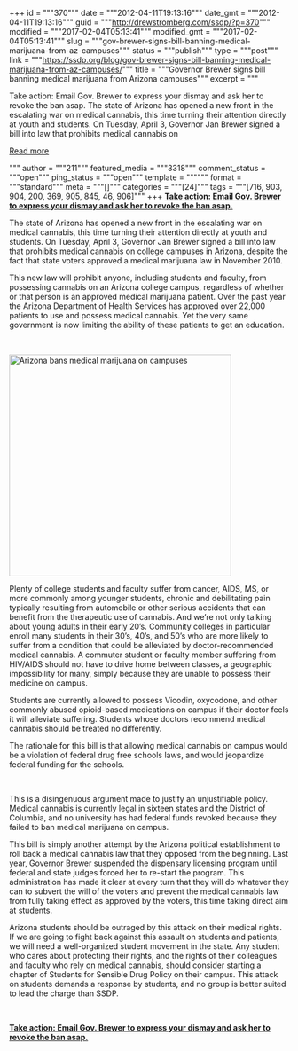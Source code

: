 +++
id = """370"""
date = """2012-04-11T19:13:16"""
date_gmt = """2012-04-11T19:13:16"""
guid = """http://drewstromberg.com/ssdp/?p=370"""
modified = """2017-02-04T05:13:41"""
modified_gmt = """2017-02-04T05:13:41"""
slug = """gov-brewer-signs-bill-banning-medical-marijuana-from-az-campuses"""
status = """publish"""
type = """post"""
link = """https://ssdp.org/blog/gov-brewer-signs-bill-banning-medical-marijuana-from-az-campuses/"""
title = """Governor Brewer signs bill banning medical marijuana from Arizona campuses"""
excerpt = """<p>Take action: Email Gov. Brewer to express your dismay and ask her to revoke the ban asap. The state of Arizona has opened a new front in the escalating war on medical cannabis, this time turning their attention directly at youth and students. On Tuesday, April 3, Governor Jan Brewer signed a bill into law that prohibits medical cannabis on</p>
<div class="h10"></div>
<p><a class="more-link2 flat" href="https://ssdp.org/blog/gov-brewer-signs-bill-banning-medical-marijuana-from-az-campuses/">Read more</a></p>
"""
author = """211"""
featured_media = """3318"""
comment_status = """open"""
ping_status = """open"""
template = """"""
format = """standard"""
meta = """[]"""
categories = """[24]"""
tags = """[716, 903, 904, 200, 369, 905, 845, 46, 906]"""
+++
<a title="Take action: Email Gov. Brewer" href="http://ssdp.org/action/tell-gov-brewer-to-remove-ban-of-medical-marijuana-on-college-campuses" target="_blank"><strong>Take action: Email Gov. Brewer to express your dismay and ask her to revoke the ban asap.</strong></a>



The state of Arizona has opened a new front in the escalating war on medical cannabis, this time turning their attention directly at youth and students. On Tuesday, April 3, Governor Jan Brewer signed a bill into law that prohibits medical cannabis on college campuses in Arizona, despite the fact that state voters approved a medical marijuana law in November 2010.

This new law will prohibit anyone, including students and faculty, from possessing cannabis on an Arizona college campus, regardless of whether or that person is an approved medical marijuana patient. Over the past year the Arizona Department of Health Services has approved over 22,000 patients to use and possess medical cannabis. Yet the very same government is now limiting the ability of these patients to get an education.



&nbsp;



<img class="alignright" title="Arizona bans medical marijuana on campuses" src="http://ssdp.org/assets/images/blog/2012/April/welcome-to-arizona(1).png" alt="Arizona bans medical marijuana on campuses" width="400" height="400" />



Plenty of college students and faculty suffer from cancer, AIDS, MS, or more commonly among younger students, chronic and debilitating pain typically resulting from automobile or other serious accidents that can benefit from the therapeutic use of cannabis. And we&#8217;re not only talking about young adults in their early 20&#8217;s. Community colleges in particular enroll many students in their 30&#8217;s, 40&#8217;s, and 50&#8217;s who are more likely to suffer from a condition that could be alleviated by doctor-recommended medical cannabis. A commuter student or faculty member suffering from HIV/AIDS should not have to drive home between classes, a geographic impossibility for many, simply because they are unable to possess their medicine on campus.

Students are currently allowed to possess Vicodin, oxycodone, and other commonly abused opioid-based medications on campus if their doctor feels it will alleviate suffering. Students whose doctors recommend medical cannabis should be treated no differently.

The rationale for this bill is that allowing medical cannabis on campus would be a violation of federal drug free schools laws, and would jeopardize federal funding for the schools.



&nbsp;



This is a disingenuous argument made to justify an unjustifiable policy. Medical cannabis is currently legal in sixteen states and the District of Columbia, and no university has had federal funds revoked because they failed to ban medical marijuana on campus.

This bill is simply another attempt by the Arizona political establishment to roll back a medical cannabis law that they opposed from the beginning. Last year, Governor Brewer suspended the dispensary licensing program until federal and state judges forced her to re-start the program. This administration has made it clear at every turn that they will do whatever they can to subvert the will of the voters and prevent the medical cannabis law from fully taking effect as approved by the voters, this time taking direct aim at students.

Arizona students should be outraged by this attack on their medical rights. If we are going to fight back against this assault on students and patients, we will need a well-organized student movement in the state. Any student who cares about protecting their rights, and the rights of their colleagues and faculty who rely on medical cannabis, should consider starting a chapter of Students for Sensible Drug Policy on their campus. This attack on students demands a response by students, and no group is better suited to lead the charge than SSDP.



&nbsp;



<a title="Take action: Email Gov. Brewer" href="http://ssdp.org/action/tell-gov-brewer-to-remove-ban-of-medical-marijuana-on-college-campuses" target="_blank"><strong>Take action: Email Gov. Brewer to express your dismay and ask her to revoke the ban asap.</strong></a>
